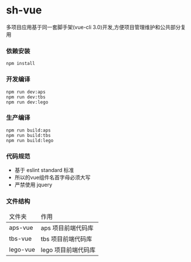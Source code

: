 # sh-vue
多项目应用基于同一套脚手架(vue-cli 3.0)开发,方便项目管理维护和公共部分复用

### 依赖安装
```
npm install
```

### 开发编译
```
npm run dev:aps
npm run dev:tbs
npm run dev:lego
```

### 生产编译
```
npm run build:aps
npm run build:tbs
npm run build:lego
```

### 代码规范
* 基于 eslint standard 标准
* 所以的vue组件名首字母必须大写
* 严禁使用 jquery

### 文件结构
<table>
  <thead>
    <tr>
      <td>文件夹</td>
      <td>作用</td>
    </tr>
  </thead>
  <tbody>
    <tr>
      <td>aps-vue</td>
      <td>aps 项目前端代码库</td>
    </tr>
    <tr>
      <td>tbs-vue</td>
      <td>tbs 项目前端代码库</td>
    </tr>
    <tr>
      <td>lego-vue</td>
      <td>lego 项目前端代码库</td>
    </tr>
  </tbody>
</table>